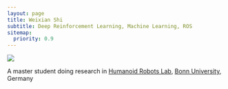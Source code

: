 ```yaml
---
layout: page
title: Weixian Shi
subtitle: Deep Reinforcement Learning, Machine Learning, ROS
sitemap:
  priority: 0.9
---
```


<img src="{{ '/assets/img/pudhina.jpg' | prepend: site.baseurl }}" id="about-img">

<div id="describe-text">
	<p>A master student doing research in <a href="https://www.hrl.uni-bonn.de/people">Humanoid Robots Lab</a>, <a href="https://www.uni-bonn.de/en">Bonn University</a>, Germany</p>
</div>

